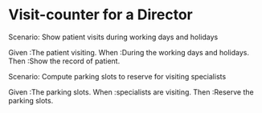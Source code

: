 # Visit-counter for a Director

Scenario: Show patient visits during working days and holidays

  Given :The patient visiting.
  When  :During the working days and holidays.
  Then  :Show the record of patient.

Scenario: Compute parking slots to reserve for visiting specialists

  Given :The parking slots.
  When	:specialists are visiting.
  Then  :Reserve the parking slots.
